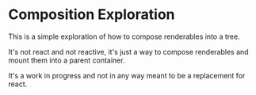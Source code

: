 # Composition Exploration

This is a simple exploration of how to compose renderables into a tree.

It's not react and not reactive, it's just a way to compose renderables
and mount them into a parent container.

It's a work in progress and not in any way meant to be a replacement for react.
